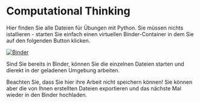 # Computational Thinking

Hier finden Sie alle Dateien für Übungen mit Python. Sie müssen nichts istallieren - starten Sie einfach einen virtuellen Binder-Container in dem Sie auf den folgenden Button klicken.

[![Binder](https://mybinder.org/badge_logo.svg)](https://mybinder.org/v2/gh/IMC-UAS-Krems/Computational-Thinking-DE/master)

Sind Sie bereits in Binder, können Sie die einzelnen Dateien starten und dierekt in der geladenen Umgebung arbeiten.

Beachten Sie, dass Sie hier ihre Arbeit nicht speichern können! Sie können aber die von Ihnen erstellten Dateien exportieren und das nächste Mal wieder in den Binder hochladen.
